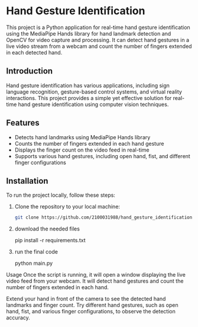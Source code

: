 # Hand Gesture Identification

This project is a Python application for real-time hand gesture identification using the MediaPipe Hands library for hand landmark detection and OpenCV for video capture and processing. It can detect hand gestures in a live video stream from a webcam and count the number of fingers extended in each detected hand.

## Introduction

Hand gesture identification has various applications, including sign language recognition, gesture-based control systems, and virtual reality interactions. This project provides a simple yet effective solution for real-time hand gesture identification using computer vision techniques.

## Features

- Detects hand landmarks using MediaPipe Hands library
- Counts the number of fingers extended in each hand gesture
- Displays the finger count on the video feed in real-time
- Supports various hand gestures, including open hand, fist, and different finger configurations

## Installation

To run the project locally, follow these steps:

1. Clone the repository to your local machine:

   ```bash
   git clone https://github.com/2100031988/hand_gesture_identification.git
2. download the needed files

   pip install -r requirements.txt

3. run the final code
   
   python main.py

Usage
Once the script is running, it will open a window displaying the live video feed from your webcam. It will detect hand gestures and count the number of fingers extended in each hand.

Extend your hand in front of the camera to see the detected hand landmarks and finger count.
Try different hand gestures, such as open hand, fist, and various finger configurations, to observe the detection accuracy.

